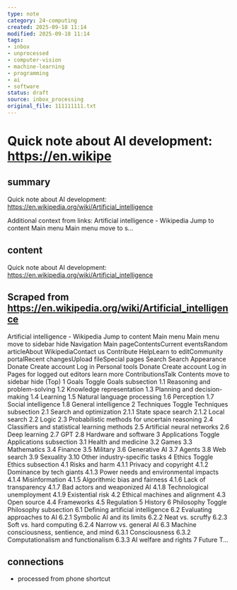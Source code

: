 ```yaml
---
type: note
category: 24-computing
created: 2025-09-18 11:14
modified: 2025-09-18 11:14
tags:
- inbox
- unprocessed
- computer-vision
- machine-learning
- programming
- ai
- software
status: draft
source: inbox_processing
original_file: 111111111.txt
---
```



# Quick note about AI development: https://en.wikipe

## summary
Quick note about AI development: https://en.wikipedia.org/wiki/Artificial_intelligence

Additional context from links:
Artificial intelligence - Wikipedia Jump to content Main menu Main menu move to s...

## content
Quick note about AI development: https://en.wikipedia.org/wiki/Artificial_intelligence

## Scraped from https://en.wikipedia.org/wiki/Artificial_intelligence
Artificial intelligence - Wikipedia Jump to content Main menu Main menu move to sidebar hide Navigation Main pageContentsCurrent eventsRandom articleAbout WikipediaContact us Contribute HelpLearn to editCommunity portalRecent changesUpload fileSpecial pages Search Search Appearance Donate Create account Log in Personal tools Donate Create account Log in Pages for logged out editors learn more ContributionsTalk Contents move to sidebar hide (Top) 1 Goals Toggle Goals subsection 1.1 Reasoning and problem-solving 1.2 Knowledge representation 1.3 Planning and decision-making 1.4 Learning 1.5 Natural language processing 1.6 Perception 1.7 Social intelligence 1.8 General intelligence 2 Techniques Toggle Techniques subsection 2.1 Search and optimization 2.1.1 State space search 2.1.2 Local search 2.2 Logic 2.3 Probabilistic methods for uncertain reasoning 2.4 Classifiers and statistical learning methods 2.5 Artificial neural networks 2.6 Deep learning 2.7 GPT 2.8 Hardware and software 3 Applications Toggle Applications subsection 3.1 Health and medicine 3.2 Games 3.3 Mathematics 3.4 Finance 3.5 Military 3.6 Generative AI 3.7 Agents 3.8 Web search 3.9 Sexuality 3.10 Other industry-specific tasks 4 Ethics Toggle Ethics subsection 4.1 Risks and harm 4.1.1 Privacy and copyright 4.1.2 Dominance by tech giants 4.1.3 Power needs and environmental impacts 4.1.4 Misinformation 4.1.5 Algorithmic bias and fairness 4.1.6 Lack of transparency 4.1.7 Bad actors and weaponized AI 4.1.8 Technological unemployment 4.1.9 Existential risk 4.2 Ethical machines and alignment 4.3 Open source 4.4 Frameworks 4.5 Regulation 5 History 6 Philosophy Toggle Philosophy subsection 6.1 Defining artificial intelligence 6.2 Evaluating approaches to AI 6.2.1 Symbolic AI and its limits 6.2.2 Neat vs. scruffy 6.2.3 Soft vs. hard computing 6.2.4 Narrow vs. general AI 6.3 Machine consciousness, sentience, and mind 6.3.1 Consciousness 6.3.2 Computationalism and functionalism 6.3.3 AI welfare and rights 7 Future T...


## connections
- processed from phone shortcut
